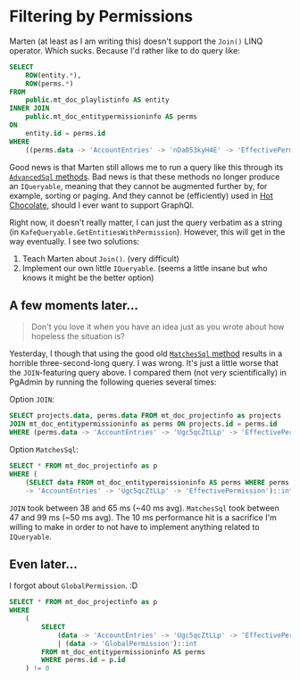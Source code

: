 # Filtering by Permissions

Marten (at least as I am writing this) doesn't support the `Join()` LINQ operator.
Which sucks.
Because I'd rather like to do query like:

```sql
SELECT
    ROW(entity.*),
    ROW(perms.*)
FROM
    public.mt_doc_playlistinfo AS entity
INNER JOIN
    public.mt_doc_entitypermissioninfo AS perms
ON
    entity.id = perms.id
WHERE
    ((perms.data -> 'AccountEntries' -> 'nDa053kyH4E' -> 'EffectivePermission')::int & 1) = 1
```

Good news is that Marten still allows me to run a query like this through its
[`AdvancedSql` methods](https://martendb.io/documents/querying/advanced-sql.html).
Bad news is that these methods no longer produce an `IQueryable`, meaning that they cannot be augmented further by,
for example, sorting or paging.
And they cannot be (efficiently) used in
[Hot Chocolate](https://chillicream.com/docs/hotchocolate/v14/integrations/marten),
should I ever want to support GraphQl.

Right now, it doesn't really matter, I can just the query verbatim as a string
(in `KafeQueryable.GetEntitiesWithPermission`).
However, this will get in the way eventually.
I see two solutions:

1. Teach Marten about `Join()`. (very difficult)
2. Implement our own little `IQueryable`. (seems a little insane but who knows it might be the better option)

## A few moments later...

> Don't you love it when you have an idea just as you wrote about how hopeless the situation is?

Yesterday, I though that using the good old [`MatchesSql` method](https://martendb.io/documents/querying/linq/sql.html)
results in a horrible three-second-long query.
I was wrong.
It's just a little worse that the `JOIN`-featuring query above.
I compared them (not very scientifically) in PgAdmin by running the following queries several times:

Option `JOIN`:

```sql
SELECT projects.data, perms.data FROM mt_doc_projectinfo as projects
JOIN mt_doc_entitypermissioninfo as perms ON projects.id = perms.id
WHERE (perms.data -> 'AccountEntries' -> 'Ugc5qcZtLLp' -> 'EffectivePermission')::int != 0 
```

Option `MatchesSql`:

```sql
SELECT * FROM mt_doc_projectinfo as p
WHERE (
    (SELECT data FROM mt_doc_entitypermissioninfo AS perms WHERE perms.id = p.id)
    -> 'AccountEntries' -> 'Ugc5qcZtLLp' -> 'EffectivePermission')::int != 0
```

`JOIN` took between 38 and 65 ms (~40 ms avg). `MatchesSql` took between 47 and 99 ms (~50 ms avg).
The 10 ms performance hit is a sacrifice I'm willing to make in order to not have to implement
anything related to `IQueryable`.


## Even later...

I forgot about `GlobalPermission`. :D

```sql
SELECT * FROM mt_doc_projectinfo as p
WHERE
    (
        SELECT
            (data -> 'AccountEntries' -> 'Ugc5qcZtLLp' -> 'EffectivePermission')::int
            | (data -> 'GlobalPermission')::int
        FROM mt_doc_entitypermissioninfo AS perms
        WHERE perms.id = p.id
    ) != 0
```
